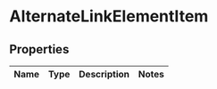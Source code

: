 

# AlternateLinkElementItem


## Properties

| Name | Type | Description | Notes |
|------------ | ------------- | ------------- | -------------|



